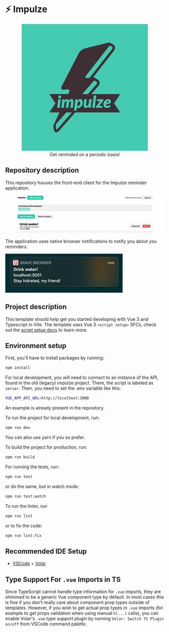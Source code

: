 # ⚡️ Impulze

<p align="center">
<img src="docs/app_logo.jpg" width=400>
<br />
Get reminded on a periodic basis!
</p>

## Repository description

This repository houses the front-end client for the Impulze reminder application.

![Image of the application's home page](docs/app_preview.png)

The application uses native browser notifications to notify you about you reminders.

![Image of the application's notifications](docs/notification_example.png)

## Project description

This template should help get you started developing with Vue 3 and Typescript in Vite. The template uses Vue 3 `<script setup>` SFCs, check out the [script setup docs](https://v3.vuejs.org/api/sfc-script-setup.html#sfc-script-setup) to learn more.

## Environment setup

First, you'll have to install packages by running:

```bash
npm install
```

For local development, you will need to connect to an instance of the API, found in the old (legacy) impulze project. There, the script is labeled as `server`. Then, you need to set the .env variable like this:

```bash
VUE_APP_API_URL=http://localhost:3000
```

An example is already present in the repository.

To run the project for local development, run:

```bash
npm run dev
```

You can also use yarn if you so prefer.

To build the project for production, run:

```bash
npm run build
```

For running the tests, run:

```bash
npm run test
```

or do the same, but in watch mode:

```bash
npm run test:watch
```

To run the linter, run

```bash
npm run lint
```

or to fix the code:

```bash
npm run lint:fix
```

## Recommended IDE Setup

- [VSCode](https://code.visualstudio.com/) + [Volar](https://marketplace.visualstudio.com/items?itemName=johnsoncodehk.volar)

## Type Support For `.vue` Imports in TS

Since TypeScript cannot handle type information for `.vue` imports, they are shimmed to be a generic Vue component type by default. In most cases this is fine if you don't really care about component prop types outside of templates. However, if you wish to get actual prop types in `.vue` imports (for example to get props validation when using manual `h(...)` calls), you can enable Volar's `.vue` type support plugin by running `Volar: Switch TS Plugin on/off` from VSCode command palette.
